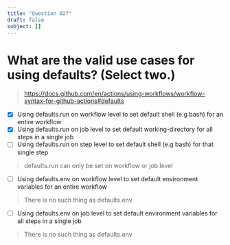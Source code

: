 ```yaml
---
title: "Question 027"
draft: false
subject: []
---
```


# What are the valid use cases for using **defaults**? (Select two.)
> https://docs.github.com/en/actions/using-workflows/workflow-syntax-for-github-actions#defaults

- [x] Using defaults.run on workflow level to set default shell (e.g bash) for an entire workflow
- [x] Using defaults.run on job level to set default working-directory for all steps in a single job
- [ ] Using defaults.run on step level to set default shell (e.g bash) for that single step
> defaults.run can only be set on workflow or job level
- [ ] Using defaults.env on workflow level to set default environment variables for an entire workflow
> There is no such thing as defaults.env
- [ ] Using defaults.env on job level to set default environment variables for all steps in a single job
> There is no such thing as defaults.env
